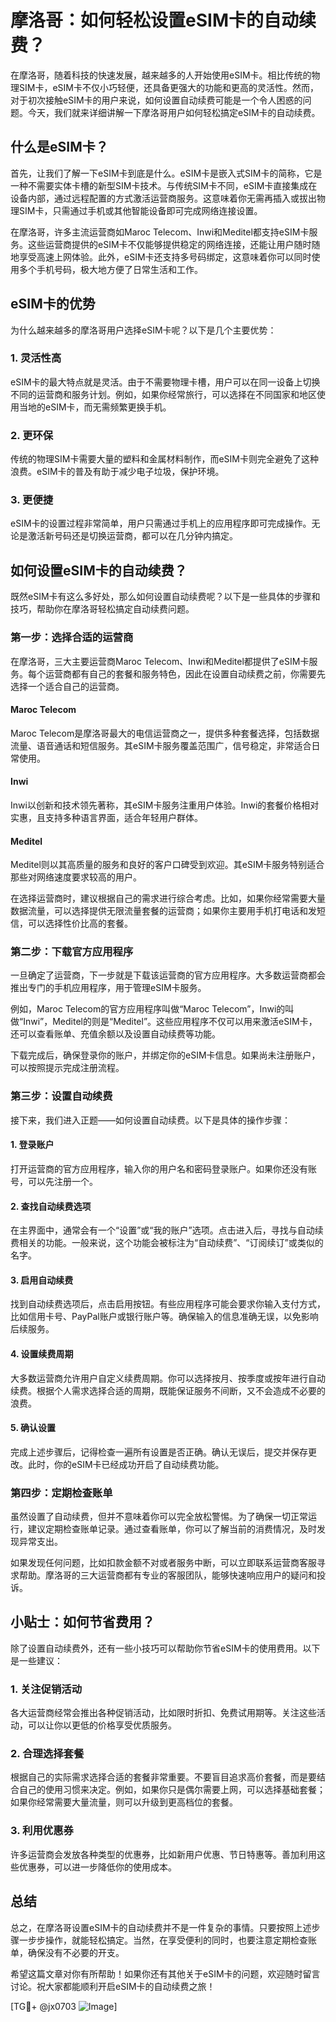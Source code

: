 # 摩洛哥：如何轻松设置eSIM卡的自动续费？

在摩洛哥，随着科技的快速发展，越来越多的人开始使用eSIM卡。相比传统的物理SIM卡，eSIM卡不仅小巧轻便，还具备更强大的功能和更高的灵活性。然而，对于初次接触eSIM卡的用户来说，如何设置自动续费可能是一个令人困惑的问题。今天，我们就来详细讲解一下摩洛哥用户如何轻松搞定eSIM卡的自动续费。

## 什么是eSIM卡？

首先，让我们了解一下eSIM卡到底是什么。eSIM卡是嵌入式SIM卡的简称，它是一种不需要实体卡槽的新型SIM卡技术。与传统SIM卡不同，eSIM卡直接集成在设备内部，通过远程配置的方式激活运营商服务。这意味着你无需再插入或拔出物理SIM卡，只需通过手机或其他智能设备即可完成网络连接设置。

在摩洛哥，许多主流运营商如Maroc Telecom、Inwi和Meditel都支持eSIM卡服务。这些运营商提供的eSIM卡不仅能够提供稳定的网络连接，还能让用户随时随地享受高速上网体验。此外，eSIM卡还支持多号码绑定，这意味着你可以同时使用多个手机号码，极大地方便了日常生活和工作。

## eSIM卡的优势

为什么越来越多的摩洛哥用户选择eSIM卡呢？以下是几个主要优势：

### 1. 灵活性高

eSIM卡的最大特点就是灵活。由于不需要物理卡槽，用户可以在同一设备上切换不同的运营商和服务计划。例如，如果你经常旅行，可以选择在不同国家和地区使用当地的eSIM卡，而无需频繁更换手机。

### 2. 更环保

传统的物理SIM卡需要大量的塑料和金属材料制作，而eSIM卡则完全避免了这种浪费。eSIM卡的普及有助于减少电子垃圾，保护环境。

### 3. 更便捷

eSIM卡的设置过程非常简单，用户只需通过手机上的应用程序即可完成操作。无论是激活新号码还是切换运营商，都可以在几分钟内搞定。

## 如何设置eSIM卡的自动续费？

既然eSIM卡有这么多好处，那么如何设置自动续费呢？以下是一些具体的步骤和技巧，帮助你在摩洛哥轻松搞定自动续费问题。

### 第一步：选择合适的运营商

在摩洛哥，三大主要运营商Maroc Telecom、Inwi和Meditel都提供了eSIM卡服务。每个运营商都有自己的套餐和服务特色，因此在设置自动续费之前，你需要先选择一个适合自己的运营商。

#### Maroc Telecom
Maroc Telecom是摩洛哥最大的电信运营商之一，提供多种套餐选择，包括数据流量、语音通话和短信服务。其eSIM卡服务覆盖范围广，信号稳定，非常适合日常使用。

#### Inwi
Inwi以创新和技术领先著称，其eSIM卡服务注重用户体验。Inwi的套餐价格相对实惠，且支持多种语言界面，适合年轻用户群体。

#### Meditel
Meditel则以其高质量的服务和良好的客户口碑受到欢迎。其eSIM卡服务特别适合那些对网络速度要求较高的用户。

在选择运营商时，建议根据自己的需求进行综合考虑。比如，如果你经常需要大量数据流量，可以选择提供无限流量套餐的运营商；如果你主要用手机打电话和发短信，可以选择性价比高的套餐。

### 第二步：下载官方应用程序

一旦确定了运营商，下一步就是下载该运营商的官方应用程序。大多数运营商都会推出专门的手机应用程序，用于管理eSIM卡服务。

例如，Maroc Telecom的官方应用程序叫做“Maroc Telecom”，Inwi的叫做“Inwi”，Meditel的则是“Meditel”。这些应用程序不仅可以用来激活eSIM卡，还可以查看账单、充值余额以及设置自动续费等功能。

下载完成后，确保登录你的账户，并绑定你的eSIM卡信息。如果尚未注册账户，可以按照提示完成注册流程。

### 第三步：设置自动续费

接下来，我们进入正题——如何设置自动续费。以下是具体的操作步骤：

#### 1. 登录账户

打开运营商的官方应用程序，输入你的用户名和密码登录账户。如果你还没有账号，可以先注册一个。

#### 2. 查找自动续费选项

在主界面中，通常会有一个“设置”或“我的账户”选项。点击进入后，寻找与自动续费相关的功能。一般来说，这个功能会被标注为“自动续费”、“订阅续订”或类似的名字。

#### 3. 启用自动续费

找到自动续费选项后，点击启用按钮。有些应用程序可能会要求你输入支付方式，比如信用卡号、PayPal账户或银行账户等。确保输入的信息准确无误，以免影响后续服务。

#### 4. 设置续费周期

大多数运营商允许用户自定义续费周期。你可以选择按月、按季度或按年进行自动续费。根据个人需求选择合适的周期，既能保证服务不间断，又不会造成不必要的浪费。

#### 5. 确认设置

完成上述步骤后，记得检查一遍所有设置是否正确。确认无误后，提交并保存更改。此时，你的eSIM卡已经成功开启了自动续费功能。

### 第四步：定期检查账单

虽然设置了自动续费，但并不意味着你可以完全放松警惕。为了确保一切正常运行，建议定期检查账单记录。通过查看账单，你可以了解当前的消费情况，及时发现异常支出。

如果发现任何问题，比如扣款金额不对或者服务中断，可以立即联系运营商客服寻求帮助。摩洛哥的三大运营商都有专业的客服团队，能够快速响应用户的疑问和投诉。

## 小贴士：如何节省费用？

除了设置自动续费外，还有一些小技巧可以帮助你节省eSIM卡的使用费用。以下是一些建议：

### 1. 关注促销活动

各大运营商经常会推出各种促销活动，比如限时折扣、免费试用期等。关注这些活动，可以让你以更低的价格享受优质服务。

### 2. 合理选择套餐

根据自己的实际需求选择合适的套餐非常重要。不要盲目追求高价套餐，而是要结合自己的使用习惯来决定。例如，如果你只是偶尔需要上网，可以选择基础套餐；如果你经常需要大量流量，则可以升级到更高档位的套餐。

### 3. 利用优惠券

许多运营商会发放各种类型的优惠券，比如新用户优惠、节日特惠等。善加利用这些优惠券，可以进一步降低你的使用成本。

## 总结

总之，在摩洛哥设置eSIM卡的自动续费并不是一件复杂的事情。只要按照上述步骤一步步操作，就能轻松搞定。当然，在享受便利的同时，也要注意定期检查账单，确保没有不必要的开支。

希望这篇文章对你有所帮助！如果你还有其他关于eSIM卡的问题，欢迎随时留言讨论。祝大家都能顺利开启eSIM卡的自动续费之旅！

[TG💪+ @jx0703 ![Image](https://github.com/user-attachments/assets/dbca1d08-cadb-493c-b0ec-ad6f7a83f270)]
